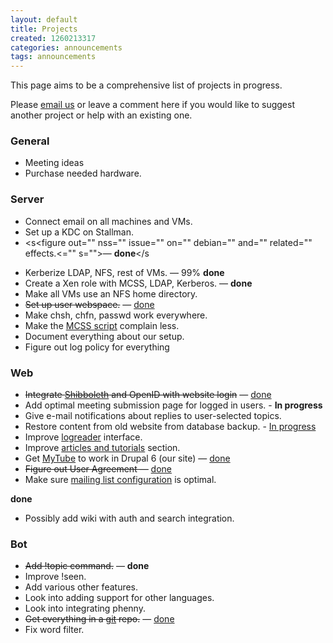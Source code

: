 ```yaml
---
layout: default
title: Projects
created: 1260213317
categories: announcements
tags: announcements
---
```

This page aims to be a comprehensive list of projects in progress.

Please [email us](/contact) or leave a comment here if you would like to suggest another project or help with an existing one.

### General

*   Meeting ideas
*   Purchase needed hardware.

### Server

*   Connect email on all machines and VMs.
*   Set up a KDC on Stallman.
*   <s<figure out="" nss="" issue="" on="" debian="" and="" related="" effects.<="" s="">— **done**</s<figure>
*   Kerberize LDAP, NFS, rest of VMs. — 99% **done**
*   Create a Xen role with MCSS, LDAP, Kerberos. — **done**
*   Make all VMs use an NFS home directory.
*   <s>Set up user webspace.</s> — [done](/personal-webspace)
*   Make chsh, chfn, passwd work everywhere.
*   Make the [MCSS script](http://www.cse.ohio-state.edu/~rowland/mcss/Ubuntu.htm) complain less.
*   Document everything about our setup.
*   Figure out log policy for everything

### Web

*   <s>Integrate [Shibboleth](https://webauth.service.ohio-state.edu/%7Eshibboleth) and OpenID with website login</s> — [done](/registration)
*   Add optimal meeting submission page for logged in users. - **In progress**
*   Give e-mail notifications about replies to user-selected topics.
*   Restore content from old website from database backup. - [In progress](/old_site)
*   Improve [logreader](/logread) interface.
*   Improve [articles and tutorials](/articles) section.
*   Get [MyTube](/mytube) to work in Drupal 6 (our site) — [done](http://www.drupal.org/project/mytube)
*   <s>Figure out User Agreement —</s> [done](/rules)
*   Make sure [mailing list configuration](/proj-mailing) is optimal.

**done**
*   Possibly add wiki with auth and search integration.

### Bot

*   <s>Add !topic command.</s> — **done**
*   Improve !seen.
*   Add various other features.
*   Look into adding support for other languages.
*   Look into integrating phenny.
*   <s>Get everything in a [git](/git) repo.</s> — [done](/public-git)
*   Fix word filter.
